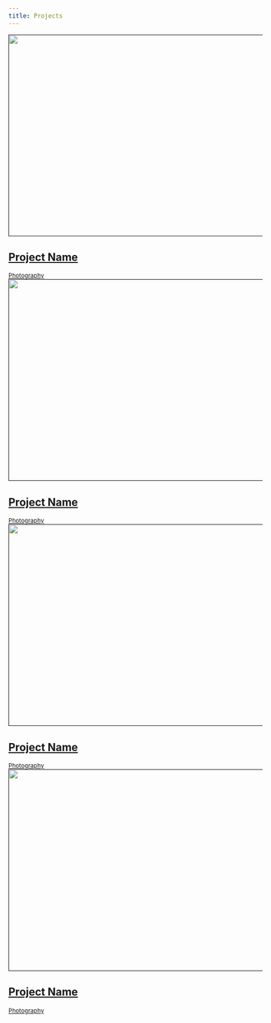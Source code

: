 ```yaml
---
title: Projects
---
```

<link rel="stylesheet" href="asset/css/research/style.css">
<div class="site-content">
   <div class="demo demo-1">
      <div class="project-list">
         <div class="project">
            <div class="project__card">
               <a href="" class="project__image"><img src="http://unsplash.it/600/400?image=189" width=600 height=400 alt=""></a>
               <div class="project__detail">
                  <h2 class="project__title"><a href="#">Project Name</a></h2>
                  <small class="project__category"><a href="#">Photography</a></small>
               </div>
            </div>
         </div>
         <div class="project">
            <div class="project__card">
               <a href="" class="project__image"><img src="http://unsplash.it/600/400?image=189" width=600 height=400 alt=""></a>
               <div class="project__detail">
                  <h2 class="project__title"><a href="#">Project Name</a></h2>
                  <small class="project__category"><a href="#">Photography</a></small>
               </div>
            </div>
         </div>
         <div class="project">
            <div class="project__card">
               <a href="" class="project__image"><img src="http://unsplash.it/600/400?image=189" width=600 height=400 alt=""></a>
               <div class="project__detail">
                  <h2 class="project__title"><a href="#">Project Name</a></h2>
                  <small class="project__category"><a href="#">Photography</a></small>
               </div>
            </div>
         </div>
         <div class="project">
            <div class="project__card">
               <a href="" class="project__image"><img src="http://unsplash.it/600/400?image=189" width=600 height=400 alt=""></a>
               <div class="project__detail">
                  <h2 class="project__title"><a href="#">Project Name</a></h2>
                  <small class="project__category"><a href="#">Photography</a></small>
               </div>
            </div>
         </div>
      </div>
   </div>
</div>
<script src="http://ajax.googleapis.com/ajax/libs/jquery/1.12.0/jquery.min.js"></script>
<script>window.jQuery || document.write('<script src="js/vendor/jquery-1.12.1.min.js"><\\/script>')</script>
<!-- Place this tag right after the last button or just before your close body tag. -->
<script async defer id="github-bjs" src="https://buttons.github.io/buttons.js"></script>
<script>window.twttr = (function(d, s, id) {
   var js, fjs = d.getElementsByTagName(s)[0],
     t = window.twttr || {};
   if (d.getElementById(id)) return t;
   js = d.createElement(s);
   js.id = id;
   js.src = "https://platform.twitter.com/widgets.js";
   fjs.parentNode.insertBefore(js, fjs);
   
   t._e = [];
   t.ready = function(f) {
     t._e.push(f);
   };
   
   return t;
   }(document, "script", "twitter-wjs"));
</script>
<script src="asset/js/plugins/jquery.hover3d.js" ></script>
<script>
   $(document).ready(function(){
   	$(".project").hover3d({
   		selector: ".project__card"
   	});
   
   	$(".movie").hover3d({
   		selector: ".movie__card",
   		shine: true,
   		sensitivity: 20,
   	});
   });
   
</script>
